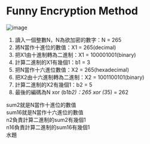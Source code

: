 # Funny Encryption Method  
![image](https://github.com/10360555iamnn/UVAdataset/assets/95529963/dd565325-5b8d-452f-96d8-3077953abbcf)  
1. 讀入一個整數N，N為欲加密的數字：N = 265  
2. 將N當作十進位的數值：X1 = 265(decimal)  
3. 把X1由十進制轉為二進制：X1 = 100001001(binary)  
4. 計算二進制的X1有幾個1：b1 = 3  
5. 把N當作十六進位數值：X2 = 265(hexadecimal)  
6. 把X2由十六進制轉為二進制：X2 = 1001100101(binary)  
7. 計算二進制的X2有幾個1：b2 = 5  
8. 最後的編碼為N xor (b1*b2)：265 xor (3*5) = 262  
  
sum2就是N當作十進位的數值  
sum16就是N當作十六進位的數值  
n2負責計算二進制的sum2有幾個1  
n16負責計算二進制的sum16有幾個1  
水題  
